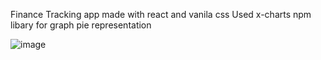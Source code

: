 Finance Tracking app made with react and vanila css
Used x-charts npm libary for graph pie representation

![image](https://github.com/user-attachments/assets/8c96dab9-01a1-4d6b-b31e-c57e7d8f9d6b)
